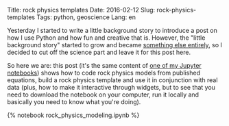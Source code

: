Title: rock physics templates
Date: 2016-02-12
Slug: rock-physics-templates
Tags: python, geoscience
Lang: en

Yesterday I started to write a little background story to introduce a post on how I use Python and how fun and creative that is. However, the "little background story" started to grow and became [something else entirely]({filename}/2016-02-11-geoscience-and-python.md), so I decided to cut off the science part and leave it for this post here.

So here we are: this post (it's the same content of [one of my Jupyter notebooks](https://github.com/aadm/geophysical_notes/blob/master/rock_physics_modeling.ipynb)) shows how to code rock physics models from published equations, build a rock physics template and use it in conjunction with real data (plus, how to make it interactive through widgets, but to see that you need to download the notebook on your computer, run it locally and basically you need to know what you're doing).

<!-- And if you find yourself asking "what the hell is ROCK PHYSICS", probably you're not the right audience for this post (...aaand two out of three people that form my readership have just left for good!); anyway, it's about understanding how the strength of the rocks are related to their inherent properties like the minerals they're made of, the fluids they hold, how many pores they have etc.: visualize a pomice and a limestone; one is soft and light, the other hard and heavy. -->


{% notebook rock_physics_modeling.ipynb %}
